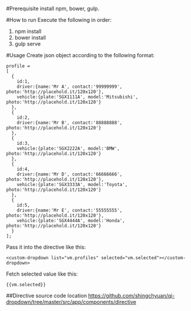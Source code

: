 #Prerequisite
install npm, bower, gulp.

#How to run
Execute the following in order:
1. npm install
2. bower install
3. gulp serve

#Usage
Create json object according to the following format:
```
profile =
[
  {
    id:1,
    driver:{name:'Mr A', contact:'99999999', photo:'http://placehold.it/120x120'},
    vehicle:{plate:'SGX1111A', model:'Mitsubishi', photo:'http://placehold.it/120x120'}
  },
  {
    id:2,
    driver:{name:'Mr B', contact:'88888888', photo:'http://placehold.it/120x120'}
  },
  {
    id:3,
    vehicle:{plate:'SGX2222A', model:'BMW', photo:'http://placehold.it/120x120'}
  },
  {
    id:4,
    driver:{name:'Mr D', contact:'66666666', photo:'http://placehold.it/120x120'},
    vehicle:{plate:'SGX3333A', model:'Toyota', photo:'http://placehold.it/120x120'}
  },
  {
    id:5,
    driver:{name:'Mr E', contact:'55555555', photo:'http://placehold.it/120x120'},
    vehicle:{plate:'SGX4444A', model:'Honda', photo:'http://placehold.it/120x120'}
  }
];
```

Pass it into the directive like this:
```
<custom-dropdown list="vm.profiles" selected="vm.selected"></custom-dropdown>
```

Fetch selected value like this:
```
{{vm.selected}}
```

##Directive source code location
https://github.com/shingchyuan/qi-dropdown/tree/master/src/app/components/directive
